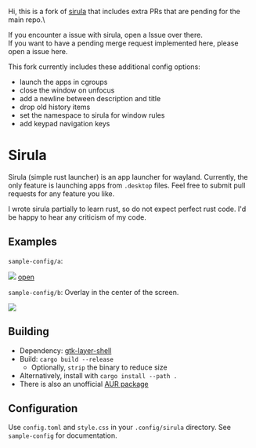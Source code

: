 Hi, this is a fork of [sirula](https://github.com/DorianRudolph/sirula) that includes extra PRs that are pending for the main repo.\

If you encounter a issue with sirula, open a Issue over there.\
If you want to have a pending merge request implemented here, please open a issue here.

This fork currently includes these additional config options:
* launch the apps in cgroups
* close the window on unfocus
* add a newline between description and title
* drop old history items
* set the namespace to sirula for window rules
* add keypad navigation keys

# Sirula

Sirula (simple rust launcher) is an app launcher for wayland.
Currently, the only feature is launching apps from `.desktop` files.
Feel free to submit pull requests for any feature you like.

I wrote sirula partially to learn rust, so do not expect perfect rust code.
I'd be happy to hear any criticism of my code.

## Examples

`sample-config/a`:

![](sample-config/a/sirula.gif)
[open](https://raw.githubusercontent.com/jlo62/sirula/master/sample-config/sirula.gif)

`sample-config/b`: Overlay in the center of the screen.

![](sample-config/b/sirula.png)
## Building

- Dependency: [gtk-layer-shell](https://github.com/wmww/gtk-layer-shell)
- Build: `cargo build --release`
  - Optionally, `strip` the binary to reduce size
- Alternatively, install with `cargo install --path .`
- There is also an unofficial [AUR package](https://aur.archlinux.org/packages/sirula-git/)

## Configuration

Use `config.toml` and `style.css` in your `.config/sirula` directory.
See `sample-config` for documentation.
